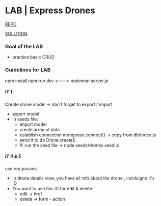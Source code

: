 # LAB | Express Drones

[REPO](https://github.com/ironhack-labs/lab-express-drones)

[SOLUTION](https://gist.github.com/IH-WebDev-TA-Remote/0a29ed4743ee175e1cca36355bbb4ad2)

### Goal of the LAB

- practice basic CRUD

### Guidelines for LAB

npm install
npm run dev <---> nodemon server.js

##### IT 1

Create drone model -> don't forget to export / import 
- export model
- in seeds file:
    - import model
    - create array of data
    - establish connection mongoose.connect()  -> copy from db/index.js
    - send it to db Drone.create()
    - !!! run the seed file -> node seeds/drones.seed.js 

##### IT 4 & 5

use req.params. 

- in drone details view, you have all info about the drone , inclduignn  it's ID
- You want to use this ID for edit & delete. 
    - edit -> href
    - delete -> form - action




